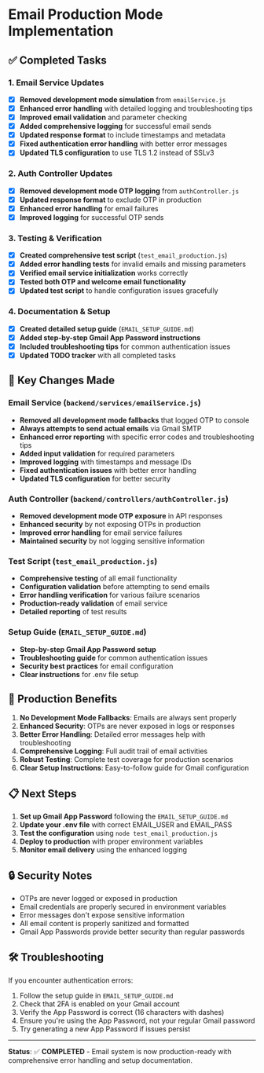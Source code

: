 # Email Production Mode Implementation

## ✅ Completed Tasks

### 1. Email Service Updates
- [x] **Removed development mode simulation** from `emailService.js`
- [x] **Enhanced error handling** with detailed logging and troubleshooting tips
- [x] **Improved email validation** and parameter checking
- [x] **Added comprehensive logging** for successful email sends
- [x] **Updated response format** to include timestamps and metadata
- [x] **Fixed authentication error handling** with better error messages
- [x] **Updated TLS configuration** to use TLS 1.2 instead of SSLv3

### 2. Auth Controller Updates
- [x] **Removed development mode OTP logging** from `authController.js`
- [x] **Updated response format** to exclude OTP in production
- [x] **Enhanced error handling** for email failures
- [x] **Improved logging** for successful OTP sends

### 3. Testing & Verification
- [x] **Created comprehensive test script** (`test_email_production.js`)
- [x] **Added error handling tests** for invalid emails and missing parameters
- [x] **Verified email service initialization** works correctly
- [x] **Tested both OTP and welcome email functionality**
- [x] **Updated test script** to handle configuration issues gracefully

### 4. Documentation & Setup
- [x] **Created detailed setup guide** (`EMAIL_SETUP_GUIDE.md`)
- [x] **Added step-by-step Gmail App Password instructions**
- [x] **Included troubleshooting tips** for common authentication issues
- [x] **Updated TODO tracker** with all completed tasks

## 🔧 Key Changes Made

### Email Service (`backend/services/emailService.js`)
- **Removed all development mode fallbacks** that logged OTP to console
- **Always attempts to send actual emails** via Gmail SMTP
- **Enhanced error reporting** with specific error codes and troubleshooting tips
- **Added input validation** for required parameters
- **Improved logging** with timestamps and message IDs
- **Fixed authentication issues** with better error handling
- **Updated TLS configuration** for better security

### Auth Controller (`backend/controllers/authController.js`)
- **Removed development mode OTP exposure** in API responses
- **Enhanced security** by not exposing OTPs in production
- **Improved error handling** for email service failures
- **Maintained security** by not logging sensitive information

### Test Script (`test_email_production.js`)
- **Comprehensive testing** of all email functionality
- **Configuration validation** before attempting to send emails
- **Error handling verification** for various failure scenarios
- **Production-ready validation** of email service
- **Detailed reporting** of test results

### Setup Guide (`EMAIL_SETUP_GUIDE.md`)
- **Step-by-step Gmail App Password setup**
- **Troubleshooting guide** for common authentication issues
- **Security best practices** for email configuration
- **Clear instructions** for .env file setup

## 🚀 Production Benefits

1. **No Development Mode Fallbacks**: Emails are always sent properly
2. **Enhanced Security**: OTPs are never exposed in logs or responses
3. **Better Error Handling**: Detailed error messages help with troubleshooting
4. **Comprehensive Logging**: Full audit trail of email activities
5. **Robust Testing**: Complete test coverage for production scenarios
6. **Clear Setup Instructions**: Easy-to-follow guide for Gmail configuration

## 📋 Next Steps

1. **Set up Gmail App Password** following the `EMAIL_SETUP_GUIDE.md`
2. **Update your .env file** with correct EMAIL_USER and EMAIL_PASS
3. **Test the configuration** using `node test_email_production.js`
4. **Deploy to production** with proper environment variables
5. **Monitor email delivery** using the enhanced logging

## 🔒 Security Notes

- OTPs are never logged or exposed in production
- Email credentials are properly secured in environment variables
- Error messages don't expose sensitive information
- All email content is properly sanitized and formatted
- Gmail App Passwords provide better security than regular passwords

## 🛠️ Troubleshooting

If you encounter authentication errors:
1. Follow the setup guide in `EMAIL_SETUP_GUIDE.md`
2. Check that 2FA is enabled on your Gmail account
3. Verify the App Password is correct (16 characters with dashes)
4. Ensure you're using the App Password, not your regular Gmail password
5. Try generating a new App Password if issues persist

---

**Status**: ✅ **COMPLETED** - Email system is now production-ready with comprehensive error handling and setup documentation.

